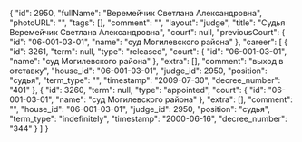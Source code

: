 {
    "id": 2950,
    "fullName": "Веремейчик Светлана Александровна",
    "photoURL": "",
    "tags": [],
    "comment": "",
    "layout": "judge",
    "title": "Судья Веремейчик Светлана Александровна",
    "court": null,
    "previousCourt": {
        "id": "06-001-03-01",
        "name": "суд Могилевского района"
    },
    "career": [
        {
            "id": 3261,
            "term": null,
            "type": "released",
            "court": {
                "id": "06-001-03-01",
                "name": "суд Могилевского района"
            },
            "extra": [],
            "comment": "выход в отставку",
            "house_id": "06-001-03-01",
            "judge_id": 2950,
            "position": "судья",
            "term_type": "",
            "timestamp": "2009-07-30",
            "decree_number": "401"
        },
        {
            "id": 3260,
            "term": null,
            "type": "appointed",
            "court": {
                "id": "06-001-03-01",
                "name": "суд Могилевского района"
            },
            "extra": [],
            "comment": "",
            "house_id": "06-001-03-01",
            "judge_id": 2950,
            "position": "судья",
            "term_type": "indefinitely",
            "timestamp": "2000-06-16",
            "decree_number": "344"
        }
    ]
}